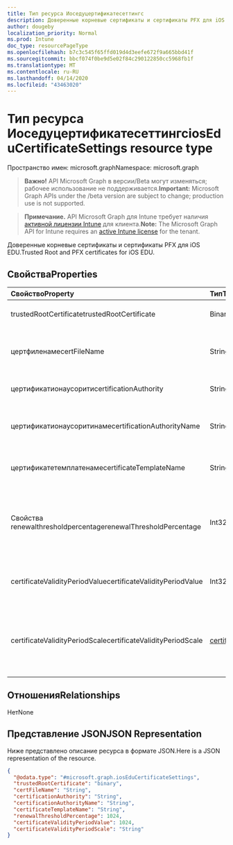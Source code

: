 ```yaml
---
title: Тип ресурса Иоседуцертификатесеттингс
description: Доверенные корневые сертификаты и сертификаты PFX для iOS EDU.
author: dougeby
localization_priority: Normal
ms.prod: Intune
doc_type: resourcePageType
ms.openlocfilehash: b7c3c545f65ffd019d4d3eefe672f9a665bbd41f
ms.sourcegitcommit: bbcf074f0be9d5e02f84c290122850cc5968fb1f
ms.translationtype: MT
ms.contentlocale: ru-RU
ms.lasthandoff: 04/14/2020
ms.locfileid: "43463020"
---
```

# <a name="ioseducertificatesettings-resource-type"></a><span data-ttu-id="cdb8e-103">Тип ресурса Иоседуцертификатесеттингс</span><span class="sxs-lookup"><span data-stu-id="cdb8e-103">iosEduCertificateSettings resource type</span></span>

<span data-ttu-id="cdb8e-104">Пространство имен: microsoft.graph</span><span class="sxs-lookup"><span data-stu-id="cdb8e-104">Namespace: microsoft.graph</span></span>

> <span data-ttu-id="cdb8e-105">**Важно!** API Microsoft Graph в версии/Beta могут изменяться; рабочее использование не поддерживается.</span><span class="sxs-lookup"><span data-stu-id="cdb8e-105">**Important:** Microsoft Graph APIs under the /beta version are subject to change; production use is not supported.</span></span>

> <span data-ttu-id="cdb8e-106">**Примечание.** API Microsoft Graph для Intune требует наличия [активной лицензии Intune](https://go.microsoft.com/fwlink/?linkid=839381) для клиента.</span><span class="sxs-lookup"><span data-stu-id="cdb8e-106">**Note:** The Microsoft Graph API for Intune requires an [active Intune license](https://go.microsoft.com/fwlink/?linkid=839381) for the tenant.</span></span>

<span data-ttu-id="cdb8e-107">Доверенные корневые сертификаты и сертификаты PFX для iOS EDU.</span><span class="sxs-lookup"><span data-stu-id="cdb8e-107">Trusted Root and PFX certificates for iOS EDU.</span></span>

## <a name="properties"></a><span data-ttu-id="cdb8e-108">Свойства</span><span class="sxs-lookup"><span data-stu-id="cdb8e-108">Properties</span></span>
|<span data-ttu-id="cdb8e-109">Свойство</span><span class="sxs-lookup"><span data-stu-id="cdb8e-109">Property</span></span>|<span data-ttu-id="cdb8e-110">Тип</span><span class="sxs-lookup"><span data-stu-id="cdb8e-110">Type</span></span>|<span data-ttu-id="cdb8e-111">Описание</span><span class="sxs-lookup"><span data-stu-id="cdb8e-111">Description</span></span>|
|:---|:---|:---|
|<span data-ttu-id="cdb8e-112">trustedRootCertificate</span><span class="sxs-lookup"><span data-stu-id="cdb8e-112">trustedRootCertificate</span></span>|<span data-ttu-id="cdb8e-113">Binary</span><span class="sxs-lookup"><span data-stu-id="cdb8e-113">Binary</span></span>|<span data-ttu-id="cdb8e-114">Доверенный корневой сертификат.</span><span class="sxs-lookup"><span data-stu-id="cdb8e-114">Trusted Root Certificate.</span></span>|
|<span data-ttu-id="cdb8e-115">цертфиленаме</span><span class="sxs-lookup"><span data-stu-id="cdb8e-115">certFileName</span></span>|<span data-ttu-id="cdb8e-116">String</span><span class="sxs-lookup"><span data-stu-id="cdb8e-116">String</span></span>|<span data-ttu-id="cdb8e-117">Имя файла, отображаемое в пользовательском интерфейсе.</span><span class="sxs-lookup"><span data-stu-id="cdb8e-117">File name to display in UI.</span></span>|
|<span data-ttu-id="cdb8e-118">цертификатионаусорити</span><span class="sxs-lookup"><span data-stu-id="cdb8e-118">certificationAuthority</span></span>|<span data-ttu-id="cdb8e-119">String</span><span class="sxs-lookup"><span data-stu-id="cdb8e-119">String</span></span>|<span data-ttu-id="cdb8e-120">Центр сертификации PKCS.</span><span class="sxs-lookup"><span data-stu-id="cdb8e-120">PKCS Certification Authority.</span></span>|
|<span data-ttu-id="cdb8e-121">цертификатионаусоритинаме</span><span class="sxs-lookup"><span data-stu-id="cdb8e-121">certificationAuthorityName</span></span>|<span data-ttu-id="cdb8e-122">String</span><span class="sxs-lookup"><span data-stu-id="cdb8e-122">String</span></span>|<span data-ttu-id="cdb8e-123">Имя центра сертификации PKCS.</span><span class="sxs-lookup"><span data-stu-id="cdb8e-123">PKCS Certification Authority Name.</span></span>|
|<span data-ttu-id="cdb8e-124">цертификатетемплатенаме</span><span class="sxs-lookup"><span data-stu-id="cdb8e-124">certificateTemplateName</span></span>|<span data-ttu-id="cdb8e-125">String</span><span class="sxs-lookup"><span data-stu-id="cdb8e-125">String</span></span>|<span data-ttu-id="cdb8e-126">Имя шаблона сертификата PKCS.</span><span class="sxs-lookup"><span data-stu-id="cdb8e-126">PKCS Certificate Template Name.</span></span>|
|<span data-ttu-id="cdb8e-127">Свойства renewalthresholdpercentage</span><span class="sxs-lookup"><span data-stu-id="cdb8e-127">renewalThresholdPercentage</span></span>|<span data-ttu-id="cdb8e-128">Int32</span><span class="sxs-lookup"><span data-stu-id="cdb8e-128">Int32</span></span>|<span data-ttu-id="cdb8e-129">Пороговое значение возобновления сертификата.</span><span class="sxs-lookup"><span data-stu-id="cdb8e-129">Certificate renewal threshold percentage.</span></span> <span data-ttu-id="cdb8e-130">Допустимые значения — от 1 до 99</span><span class="sxs-lookup"><span data-stu-id="cdb8e-130">Valid values 1 to 99</span></span>|
|<span data-ttu-id="cdb8e-131">certificateValidityPeriodValue</span><span class="sxs-lookup"><span data-stu-id="cdb8e-131">certificateValidityPeriodValue</span></span>|<span data-ttu-id="cdb8e-132">Int32</span><span class="sxs-lookup"><span data-stu-id="cdb8e-132">Int32</span></span>|<span data-ttu-id="cdb8e-133">Значение срока действия сертификата.</span><span class="sxs-lookup"><span data-stu-id="cdb8e-133">Value for the Certificate Validity Period.</span></span>|
|<span data-ttu-id="cdb8e-134">certificateValidityPeriodScale</span><span class="sxs-lookup"><span data-stu-id="cdb8e-134">certificateValidityPeriodScale</span></span>|[<span data-ttu-id="cdb8e-135">certificateValidityPeriodScale</span><span class="sxs-lookup"><span data-stu-id="cdb8e-135">certificateValidityPeriodScale</span></span>](../resources/intune-deviceconfig-certificatevalidityperiodscale.md)|<span data-ttu-id="cdb8e-136">Масштаб срока действия сертификата.</span><span class="sxs-lookup"><span data-stu-id="cdb8e-136">Scale for the Certificate Validity Period.</span></span> <span data-ttu-id="cdb8e-137">Возможные значения: `days`, `months`, `years`.</span><span class="sxs-lookup"><span data-stu-id="cdb8e-137">Possible values are: `days`, `months`, `years`.</span></span>|

## <a name="relationships"></a><span data-ttu-id="cdb8e-138">Отношения</span><span class="sxs-lookup"><span data-stu-id="cdb8e-138">Relationships</span></span>
<span data-ttu-id="cdb8e-139">Нет</span><span class="sxs-lookup"><span data-stu-id="cdb8e-139">None</span></span>

## <a name="json-representation"></a><span data-ttu-id="cdb8e-140">Представление JSON</span><span class="sxs-lookup"><span data-stu-id="cdb8e-140">JSON Representation</span></span>
<span data-ttu-id="cdb8e-141">Ниже представлено описание ресурса в формате JSON.</span><span class="sxs-lookup"><span data-stu-id="cdb8e-141">Here is a JSON representation of the resource.</span></span>
<!-- {
  "blockType": "resource",
  "@odata.type": "microsoft.graph.iosEduCertificateSettings"
}
-->
``` json
{
  "@odata.type": "#microsoft.graph.iosEduCertificateSettings",
  "trustedRootCertificate": "binary",
  "certFileName": "String",
  "certificationAuthority": "String",
  "certificationAuthorityName": "String",
  "certificateTemplateName": "String",
  "renewalThresholdPercentage": 1024,
  "certificateValidityPeriodValue": 1024,
  "certificateValidityPeriodScale": "String"
}
```



